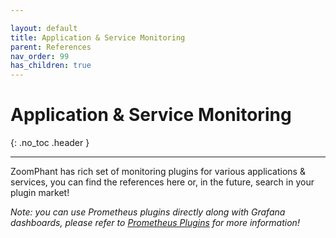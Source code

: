 ```yaml
---

layout: default
title: Application & Service Monitoring
parent: References
nav_order: 99
has_children: true
---
```


# Application & Service Monitoring

{: .no_toc .header }

----

ZoomPhant has rich set of monitoring plugins for various applications & services, you can find the references here or, in the future, search in your plugin market!

*Note: you can use Prometheus plugins directly along with Grafana dashboards, please refer to [Prometheus Plugins](../04_prometheus)  for more information!*